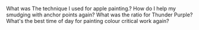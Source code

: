 What was The technique I used for apple painting.?
How do I help my smudging with anchor points again?
What was the ratio for Thunder Purple?
What's the best time of day for painting colour critical work again?
